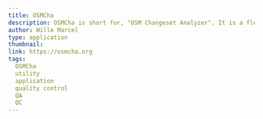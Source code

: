 ```yaml
---
title: OSMCha
description: OSMCha is short for, "OSM Changeset Analyzer". It is a flexible, powerful, and easy-to-use tool for quality control. Use it to examine your students' mapping progress.
author: Wille Marcel
type: application
thumbnail:
link: https://osmcha.org
tags:
  OSMCha
  utility
  application
  quality control
  QA
  QC
---
```

